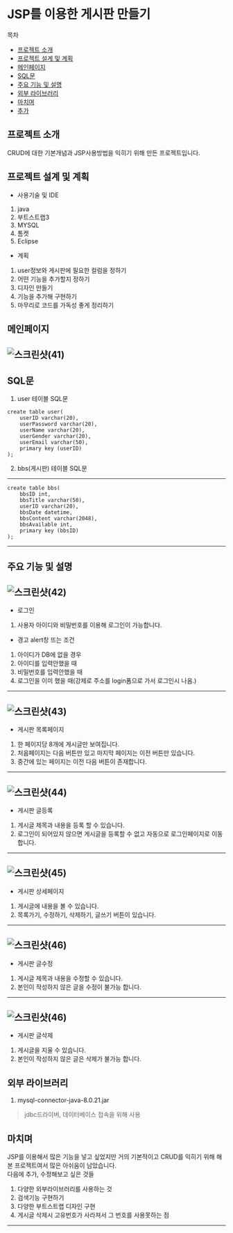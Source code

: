 JSP를 이용한 게시판 만들기
=======
목차
- [프로젝트 소개](#프로젝트-소개)
- [프로젝트 설계 및 계획](#프로젝트-설계-및-계획)
- [메인페이지](#메인페이지)
- [SQL문](#SQL문)
- [주요 기능 및 설명](#주요-기능-및-설명)
- [외부 라이브러리](#외부-라이브러리)
- [마치며](#마치며)
- [추가](#추가)


프로젝트 소개
----
CRUD에 대한 기본개념과 JSP사용방법을 익히기 위해 만든 프로젝트입니다.


프로젝트 설계 및 계획
--------
- 사용기술 및 IDE
1. java
2. 부트스트랩3
3. MYSQL
4. 톰켓
5. Eclipse

- 계획
1. user정보와 게시판에 필요한 컬럼을 정하기
2. 어떤 기능을 추가할지 정하기
3. 디자인 만들기
4. 기능을 추가해 구현하기
5. 마무리로 코드를 가독성 좋게 정리하기 

메인페이지
-----
![스크린샷(41)](https://user-images.githubusercontent.com/67408846/103606618-3af94e00-4f5a-11eb-89af-c7e154306a52.png)&nbsp;
-----

SQL문
-----
1. user 테이블 SQL문
`````mysql
create table user(
    userID varchar(20),
    userPassword varchar(20),
    userName varchar(20),
    userGender varchar(20),
    userEmail varchar(50),
    primary key (userID)
);
`````

2. bbs(게시판) 테이블 SQL문
-----
`````mysql
create table bbs(
    bbsID int,
    bbsTitle varchar(50),
    userID varchar(20),
    bbsDate datetime,
    bbsContent varchar(2048),
    bbsAvailable int,
    primary key (bbsID)
);
`````
-----
주요 기능 및 설명
-----
![스크린샷(42)](https://user-images.githubusercontent.com/67408846/103607361-0dad9f80-4f5c-11eb-9767-0cf6a8a4d098.png)&nbsp;
-----
- 로그인
 1. 사용자 아이디와 비밀번호를 이용해 로그인이 가능합니다.
 - 경고 alert창 뜨는 조건
 1. 아이디가 DB에 없을 경우
 2. 아이디를 입력안했을 때
 3. 비밀번호를 입력안했을 때
 4. 로그인을 이미 했을 때(강제로 주소를 login폼으로 가서 로그인시 나옴.)

-----
![스크린샷(43)](https://user-images.githubusercontent.com/67408846/103614599-4bb2bf80-4f6c-11eb-8ad1-c6ed85140442.png)
-----
- 게시판 목록페이지
 1. 한 페이지당 8개에 게시글만 보여집니다.
 2. 처음페이지는 다음 버튼만 있고 마지막 페이지는 이전 버튼만 있습니다.
 3. 중간에 있는 페이지는 이전 다음 버튼이 존재합니다.

-----
![스크린샷(44)](https://user-images.githubusercontent.com/67408846/103614331-b0214f00-4f6b-11eb-82a8-273514619cab.png)
-----
- 게시판 글등록
 1. 게시글 제목과 내용을 등록 할 수 있습니다.
 2. 로그인이 되어있지 않으면 게시글을 등록할 수 없고 자동으로 로그인페이지로 이동합니다.

-----
![스크린샷(45)](https://user-images.githubusercontent.com/67408846/103615017-2c686200-4f6d-11eb-98d2-f0863c728b05.png)
-----
- 게시판 상세페이지
 1. 게시글에 내용을 볼 수 있습니다.
 2. 목록가기, 수정하기, 삭제하기, 글쓰기 버튼이 있습니다.

-----
![스크린샷(46)](https://user-images.githubusercontent.com/67408846/103615640-422a5700-4f6e-11eb-8039-3ceea2a5190d.png)
-----
- 게시판 글수정
 1. 게시글 제목과 내용을 수정할 수 있습니다.
 2. 본인이 작성하지 않은 글을 수정이 불가능 합니다.

-----
![스크린샷(46)](https://user-images.githubusercontent.com/67408846/103615640-422a5700-4f6e-11eb-8039-3ceea2a5190d.png)
-----
- 게시판 글삭제
 1. 게시글을 지울 수 있습니다.
 2. 본인이 작성하지 않은 글은 삭제가 불가능 합니다.

외부 라이브러리
-----
1. mysql-connector-java-8.0.21.jar
> jdbc드라이버, 데이터베이스 접속을 위해 사용

마치며
-----
JSP를 이용해서 많은 기능을 넣고 싶었지만 거의 기본적이고 CRUD를 익히기 위해 해본 프로젝트여서 많은 아쉬움이 남았습니다.<br/>
다음에 추가, 수정해보고 싶은 것들
1. 다양한 외부라이브러리를 사용하는 것<br/>
2. 검색기능 구현하기 <br/>
3. 다양한 부트스트랩 디자인 구현<br/>
4. 게시글 삭제시 고유번호가 사라져서 그 번호를 사용못하는 점<br/> 
-----
